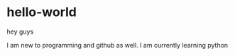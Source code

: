 # hello-world

hey guys

I am new to programming and github as well.
I am currently learning python
